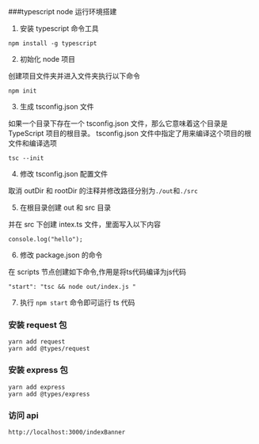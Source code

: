 ###typescript node 运行环境搭建

1. 安装 typescript 命令工具

```
npm install -g typescript
```

2. 初始化 node 项目

创建项目文件夹并进入文件夹执行以下命令

```
npm init
```

3. 生成 tsconfig.json 文件

如果一个目录下存在一个 tsconfig.json 文件，那么它意味着这个目录是 TypeScript 项目的根目录。 tsconfig.json 文件中指定了用来编译这个项目的根文件和编译选项

```
tsc --init
```

4. 修改 tsconfig.json 配置文件

取消 outDir 和 rootDir 的注释并修改路径分别为`./out`和`./src`

5. 在根目录创建 out 和 src 目录

并在 src 下创建 intex.ts 文件，里面写入以下内容

```
console.log("hello");
```

6. 修改 package.json 的命令

在 scripts 节点创建如下命令,作用是将ts代码编译为js代码

```
"start": "tsc && node out/index.js "
```

7. 执行 `npm start` 命令即可运行 ts 代码

### 安装 request 包

```
yarn add request
yarn add @types/request
```

### 安装 express 包

```
yarn add express
yarn add @types/express
```

### 访问 api

`http://localhost:3000/indexBanner`
